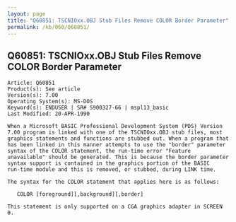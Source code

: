 ```yaml
---
layout: page
title: "Q60851: TSCNIOxx.OBJ Stub Files Remove COLOR Border Parameter"
permalink: /kb/060/Q60851/
---
```


## Q60851: TSCNIOxx.OBJ Stub Files Remove COLOR Border Parameter

	Article: Q60851
	Product(s): See article
	Version(s): 7.00
	Operating System(s): MS-DOS
	Keyword(s): ENDUSER | SR# S900327-66 | mspl13_basic
	Last Modified: 20-APR-1990
	
	When a Microsoft BASIC Professional Development System (PDS) Version
	7.00 program is linked with one of the TSCNIOxx.OBJ stub files, most
	graphics statements and functions are stubbed out. When a program that
	has been linked in this manner attempts to use the "border" parameter
	syntax of the COLOR statement, the run-time error "Feature
	unavailable" should be generated. This is because the border parameter
	syntax support is contained in the graphics portion of the BASIC
	run-time module and this is removed, or stubbed, during LINK time.
	
	The syntax for the COLOR statement that applies here is as follows:
	
	   COLOR [foreground][,background][,border]
	
	This statement is only supported on a CGA graphics adapter in SCREEN 0.
